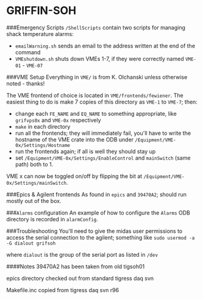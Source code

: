GRIFFIN-SOH
===========

###Emergency Scripts
`/ShellScripts` contain two scripts for managing shack temperature alarms:
 - `emailWarning.sh` sends an email to the address written at the end of the command
 - `VMEshutdown.sh` shuts down VMEs 1-7, if they were correctly named `VME-01` - `VME-07`


###VME Setup
Everything in `VME/` is from K. Olchanski unless otherwise noted - thanks!

The VME frontend of choice is located in `VME/frontends/fewiener`.  The easiest thing to do is make 7 copies of this directory as `VME-1` to `VME-7`; then:

 - change each `FE_NAME` and `EQ_NAME` to something appropriate, like `grifvps0x` and `VME-0x` respectively
 - `make` in each directory
 - run all the frontends; they will immediately fail, you'll have to write the hostname of the VME crate into the ODB under `/Equipment/VME-0x/Settings/Hostname`
 - run the frontends again; if all is well they should stay up
 - set `/Equipment/VME-0x/Settings/EnableControl` and `mainSwitch` (same path) both to 1.

VME x can now be toggled on/off by flipping the bit at `/Equipment/VME-0x/Settings/mainSwitch`.

###Epics & Agilent frontends
As found in `epics` and `39470A2`; should run mostly out of the box.

###`Alarms` configuration
An example of how to configure the `Alarms` ODB directory is recorded in `alarmConfig`.

###Troubleshooting
You'll need to give the midas user permissions to access the serial connection to the agilent; something like 
`sudo usermod -a -G dialout grifsoh`

where `dialout` is the group of the serial port as listed in `/dev`


####Notes
39470A2 has been taken from old tigsoh01

epics directory checked out from standard tigress daq svn

Makefile.inc copied from tigress daq svn r96



